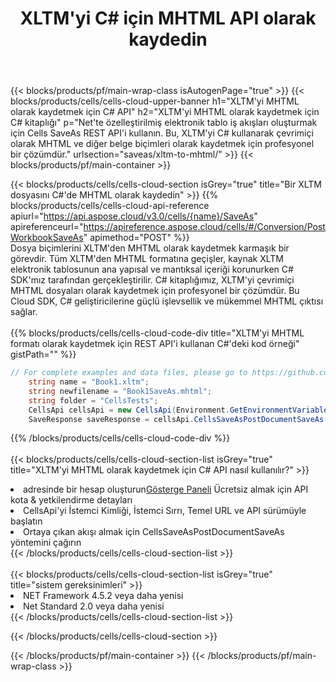 ﻿---
title:  XLTM'yi C# için MHTML API olarak kaydedin
description:  XLTM biçim dosyasını MHTML biçim dosyası olarak kaydetmek için Aspose.Cells Cloud SDK for C#'i kullanma.
url: /tr/net/saveas/xltm-to-mhtml/
---
{{< blocks/products/pf/main-wrap-class isAutogenPage="true" >}}
{{< blocks/products/cells/cells-cloud-upper-banner h1="XLTM\'yi MHTML olarak kaydetmek için C# API" h2="XLTM\'yi MHTML olarak kaydetmek için C# kitaplığı" p="Net\'te özelleştirilmiş elektronik tablo iş akışları oluşturmak için Cells SaveAs REST API\'i kullanın. Bu, XLTM\'yi C# kullanarak çevrimiçi olarak MHTML ve diğer belge biçimleri olarak kaydetmek için profesyonel bir çözümdür." urlsection="saveas/xltm-to-mhtml/" >}}
{{< blocks/products/pf/main-container >}}

{{< blocks/products/cells/cells-cloud-section isGrey="true" title="Bir XLTM dosyasını C#\'de MHTML olarak kaydedin" >}}
{{% blocks/products/cells/cells-cloud-api-reference apiurl="https://api.aspose.cloud/v3.0/cells/{name}/SaveAs" apireferenceurl="https://apireference.aspose.cloud/cells/#/Conversion/PostWorkbookSaveAs" apimethod="POST" %}}
<br/>
Dosya biçimlerini XLTM'den MHTML olarak kaydetmek karmaşık bir görevdir. Tüm XLTM'den MHTML formatına geçişler, kaynak XLTM elektronik tablosunun ana yapısal ve mantıksal içeriği korunurken C# SDK'mız tarafından gerçekleştirilir. C# kitaplığımız, XLTM'yi çevrimiçi MHTML dosyaları olarak kaydetmek için profesyonel bir çözümdür. Bu Cloud SDK, C# geliştiricilerine güçlü işlevsellik ve mükemmel MHTML çıktısı sağlar.
<br/>
<br/>
{{% blocks/products/cells/cells-cloud-code-div title="XLTM\'yi MHTML formatı olarak kaydetmek için REST API\'i kullanan C#\'deki kod örneği" gistPath="" %}}
  
```cs
// For complete examples and data files, please go to https://github.com/aspose-cells-cloud/aspose-cells-cloud-dotnet/
    string name = "Book1.xltm";
    string newfilename = "Book1SaveAs.mhtml";
    string folder = "CellsTests";
    CellsApi cellsApi = new CellsApi(Environment.GetEnvironmentVariable("ProductClientId"), Environment.GetEnvironmentVariable("ProductClientSecret"));
    SaveResponse saveResponse = cellsApi.CellsSaveAsPostDocumentSaveAs(name, null, newfilename, null,null,folder);
```
  
{{% /blocks/products/cells/cells-cloud-code-div %}}
<br/>
<br/>
{{< blocks/products/cells/cells-cloud-section-list isGrey="true" title="XLTM\'yi MHTML olarak kaydetmek için C# API nasıl kullanılır?" >}}
<li> adresinde bir hesap oluşturun<a href="https://dashboard.aspose.cloud/">Gösterge Paneli</a> Ücretsiz almak için API kota & yetkilendirme detayları</li>
<li>CellsApi'yi İstemci Kimliği, İstemci Sırrı, Temel URL ve API sürümüyle başlatın</li>
<li>Ortaya çıkan akışı almak için CellsSaveAsPostDocumentSaveAs yöntemini çağırın</li>
{{< /blocks/products/cells/cells-cloud-section-list >}}
<br/>
<br/>
{{< blocks/products/cells/cells-cloud-section-list isGrey="true" title="sistem gereksinimleri" >}}
<li>NET Framework 4.5.2 veya daha yenisi</li>
<li>Net Standard 2.0 veya daha yenisi</li>
{{< /blocks/products/cells/cells-cloud-section-list >}}

{{< /blocks/products/cells/cells-cloud-section >}}

{{< /blocks/products/pf/main-container >}}
{{< /blocks/products/pf/main-wrap-class >}}
